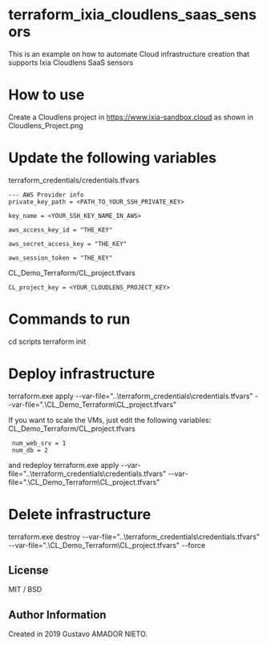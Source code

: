 # terraform_ixia_cloudlens_saas_sensors

This is an example on how to automate Cloud infrastructure creation that supports Ixia Cloudlens SaaS sensors

# How to use

Create a Cloudlens project in https://www.ixia-sandbox.cloud as shown in Cloudlens_Project.png

# Update the following variables

terraform_credentials/credentials.tfvars

    --- AWS Provider info
    private_key_path = <PATH_TO_YOUR_SSH_PRIVATE_KEY>

    key_name = <YOUR_SSH_KEY_NAME_IN_AWS>

    aws_access_key_id = "THE_KEY"

    aws_secret_access_key = "THE_KEY"

    aws_session_token = "THE_KEY"

CL_Demo_Terraform/CL_project.tfvars

    CL_project_key = <YOUR_CLOUDLENS_PROJECT_KEY>

# Commands to run
 cd scripts
 terraform init

# Deploy infrastructure
 terraform.exe apply --var-file="..\terraform_credentials\credentials.tfvars" --var-file=".\CL_Demo_Terraform\CL_project.tfvars"

 If you want to scale the VMs, just edit the following variables:
   CL_Demo_Terraform/CL_project.tfvars

     num_web_srv = 1
     num_db = 2

  and redeploy
    terraform.exe apply --var-file="..\terraform_credentials\credentials.tfvars" --var-file=".\CL_Demo_Terraform\CL_project.tfvars"
# Delete infrastructure
terraform.exe destroy --var-file="..\terraform_credentials\credentials.tfvars" --var-file=".\CL_Demo_Terraform\CL_project.tfvars" --force

## License
MIT / BSD

## Author Information
Created in 2019 Gustavo AMADOR NIETO.
